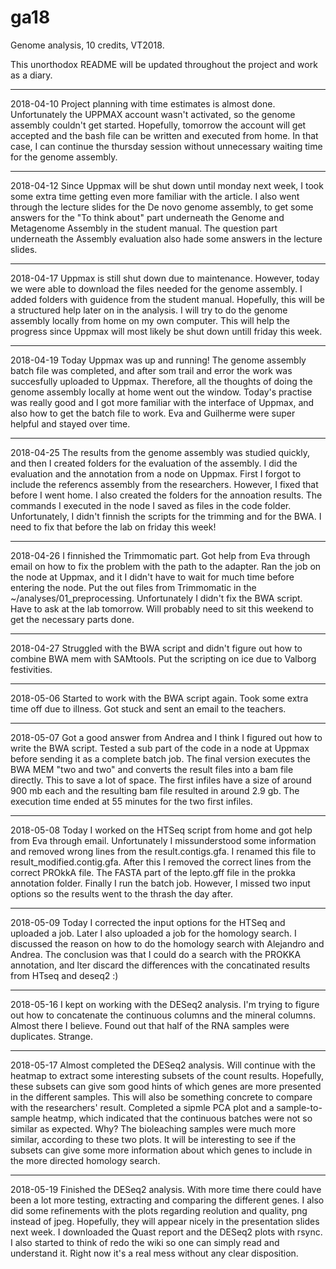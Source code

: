 # ga18
Genome analysis, 10 credits, VT2018.

This unorthodox README will be updated throughout the project and work as a diary.

-------------------------------------------------------------------------------------------------------------------------------
2018-04-10
Project planning with time estimates is almost done. Unfortunately the UPPMAX account wasn't activated, so the genome assembly couldn't get started. Hopefully, tomorrow the account will get accepted and the bash file can be written and executed from home. In that case, I can continue the thursday session without unnecessary waiting time for the genome assembly.

-------------------------------------------------------------------------------------------------------------------------------
2018-04-12
Since Uppmax will be shut down until monday next week, I took some extra time getting even more familiar with the article. I also went through the lecture slides for the De novo genome assembly, to get some answers for the "To think about" part underneath the Genome and Metagenome Assembly in the student manual. The question part underneath the Assembly evaluation also hade some answers in the lecture slides.

-------------------------------------------------------------------------------------------------------------------------------
2018-04-17
Uppmax is still shut down due to maintenance. However, today we were able to download the files needed for the genome assembly. I added folders with guidence from the student manual. Hopefully, this will be a structured help later on in the analysis. I will try to do the genome assembly locally from home on my own computer. This will help the progress since Uppmax will most likely be shut down untill friday this week. 

-------------------------------------------------------------------------------------------------------------------------------
2018-04-19
Today Uppmax was up and running! The genome assembly batch file was completed, and after som trail and error the work was succesfully uploaded to Uppmax. Therefore, all the thoughts of doing the genome assembly locally at home went out the window. Today's practise was really good and I got more familiar with the interface of Uppmax, and also how to get the batch file to work. Eva and Guilherme were super helpful and stayed over time. 

-------------------------------------------------------------------------------------------------------------------------------
2018-04-25
The results from the genome assembly was studied quickly, and then I created folders for the evaluation of the assembly. I did the evaluation and the annotation from a node on Uppmax. First I forgot to include the referencs assembly from the researchers. However, I fixed that before I went home. I also created the folders for the annoation results. The commands I executed in the node I saved as files in the code folder. Unfortunately, I didn't finnish the scripts for the trimming and for the BWA. I need to fix that before the lab on friday this week! 

-------------------------------------------------------------------------------------------------------------------------------
2018-04-26
I finnished the Trimmomatic part. Got help from Eva through email on how to fix the problem with the path to the adapter. Ran the job on the node at Uppmax, and it I didn't have to wait for much time before entering the node. Put the out files from Trimmomatic in the ~/analyses/01_preprocessing. Unfortunately I didn't fix the BWA script. Have to ask at the lab tomorrow. Will probably need to sit this weekend to get the necessary parts done.

-------------------------------------------------------------------------------------------------------------------------------
2018-04-27
Struggled with the BWA script and didn't figure out how to combine BWA mem with SAMtools. Put the scripting on ice due to Valborg festivities.

-------------------------------------------------------------------------------------------------------------------------------
2018-05-06
Started to work with the BWA script again. Took some extra time off due to illness. Got stuck and sent an email to the teachers.

-------------------------------------------------------------------------------------------------------------------------------
2018-05-07
Got a good answer from Andrea and I think I figured out how to write the BWA script. Tested a sub part of the code in a node at Uppmax before sending it as a complete batch job. The final version executes the BWA MEM "two and two" and converts the result files into a bam file directly. This to save a lot of space. The first infiles have a size of around 900 mb each and the resulting bam file resulted in around 2.9 gb. The execution time ended at 55 minutes for the two first infiles. 

-------------------------------------------------------------------------------------------------------------------------------
2018-05-08
Today I worked on the HTSeq script from home and got help from Eva through email. Unfortunately I missunderstood some information and removed wrong lines from the result.contigs.gfa. I renamed this file to result_modified.contig.gfa. After this I removed the correct lines from the correct PROkkA file. The FASTA part of the lepto.gff file in the prokka annotation folder. Finally I run the batch job. However, I missed two input options so the results went to the thrash the day after. 

-------------------------------------------------------------------------------------------------------------------------------
2018-05-09
Today I corrected the input options for the HTSeq and uploaded a job. Later I also uploaded a job for the homology search. I discussed the reason on how to do the homology search with Alejandro and Andrea. The conclusion was that I could do a search with the PROKKA annotation, and lter discard the differences with the concatinated results from HTseq and deseq2 :) 

-------------------------------------------------------------------------------------------------------------------------------
2018-05-16
I kept on working with the DESeq2 analysis. I'm trying to figure out how to concatenate the continuous columns and the mineral columns. Almost there I believe. Found out that half of the RNA samples were duplicates. Strange.

-------------------------------------------------------------------------------------------------------------------------------
2018-05-17
Almost completed the DESeq2 analysis. Will continue with the heatmap to extract some interesting subsets of the count results. Hopefully, these subsets can give som good hints of which genes are more presented in the different samples. This will also be something concrete to compare with the researchers' result. Completed a sipmle PCA plot and a sample-to-sample heatmp, which indicated that the continuous batches were not so similar as expected. Why? The bioleaching samples were much more similar, according to these two plots. It will be interesting to see if the subsets can give some more information about which genes to include in the more directed homology search.

-------------------------------------------------------------------------------------------------------------------------------
2018-05-19
Finished the DESeq2 analysis. With more time there could have been a lot more testing, extracting and comparing the different genes. I also did some refinements with the plots regarding reolution and quality, png instead of jpeg. Hopefully, they will appear nicely in the presentation slides next week. I downloaded the Quast report and the DESeq2 plots with rsync. I also started to think of redo the wiki so one can simply read and understand it. Right now it's a real mess without any clear disposition.

